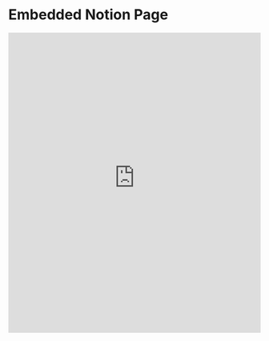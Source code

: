 # Embedded Notion Page

<iframe src="https://ninth-archer-6ba.notion.site/ebd/1cc895430c96808c9d04f81f6aceb4c6" width="100%" height="600" frameborder="0" allowfullscreen></iframe>
